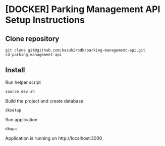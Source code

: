 # [DOCKER] Parking Management API Setup Instructions

## Clone repository
```
git clone git@github.com:kazuhirodk/parking-management-api.git
cd parking-management-api
```

## Install
Run helper script
```
source dev.sh
```
Build the project and create database
```
dksetup
```
Run application
```
dkupa
```

Application is running on http://localhost:3000
